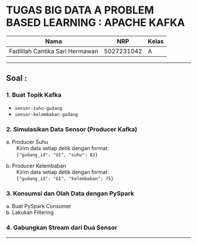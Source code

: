 # TUGAS BIG DATA A PROBLEM BASED LEARNING : APACHE KAFKA

| Nama                          | NRP        | Kelas |
|-------------------------------|------------|-------|
| Fadlillah Cantika Sari Hermawan | 5027231042 | A     |

---

## Soal :

### 1. Buat Topik Kafka
- `sensor-suhu-gudang`  
- `sensor-kelembaban-gudang`

### 2. Simulasikan Data Sensor (Producer Kafka)
a. Producer Suhu  
&emsp;&emsp;Kirim data setiap detik dengan format:  
&emsp;&emsp;`{"gudang_id": "G1", "suhu": 82}`

b. Producer Kelembaban  
&emsp;&emsp;Kirim data setiap detik dengan format:  
&emsp;&emsp;`{"gudang_id": "G1", "kelembaban": 75}`

### 3. Konsumsi dan Olah Data dengan PySpark
a. Buat PySpark Consumer  
b. Lakukan Filtering

### 4. Gabungkan Stream dari Dua Sensor

---


